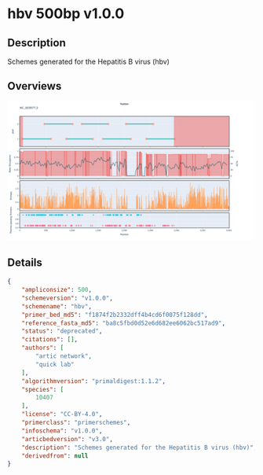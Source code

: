 # hbv 500bp v1.0.0

## Description

Schemes generated for the Hepatitis B virus (hbv)

## Overviews

![NC_003977.2.png](work/NC_003977.2.png)

## Details

```json
{
    "ampliconsize": 500,
    "schemeversion": "v1.0.0",
    "schemename": "hbv",
    "primer_bed_md5": "f1874f2b2332dff4b4cd6f0075f128dd",
    "reference_fasta_md5": "ba8c5fbd0d52e6d682ee6062bc517ad9",
    "status": "deprecated",
    "citations": [],
    "authors": [
        "artic network",
        "quick lab"
    ],
    "algorithmversion": "primaldigest:1.1.2",
    "species": [
        10407
    ],
    "license": "CC-BY-4.0",
    "primerclass": "primerschemes",
    "infoschema": "v1.0.0",
    "articbedversion": "v3.0",
    "description": "Schemes generated for the Hepatitis B virus (hbv)",
    "derivedfrom": null
}
```

